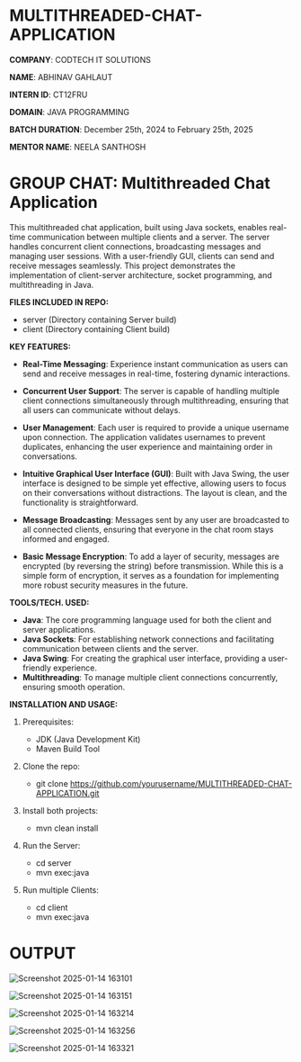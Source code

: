 # MULTITHREADED-CHAT-APPLICATION

**COMPANY**: CODTECH IT SOLUTIONS

**NAME**: ABHINAV GAHLAUT

**INTERN ID**: CT12FRU

**DOMAIN**: JAVA PROGRAMMING

**BATCH DURATION**: December 25th, 2024 to February 25th, 2025

**MENTOR NAME**: NEELA SANTHOSH

# **GROUP CHAT: Multithreaded Chat Application**

This multithreaded chat application, built using Java sockets, enables real-time communication between multiple clients and a server. The server handles concurrent client connections, broadcasting messages and managing user sessions. With a user-friendly GUI, clients can send and receive messages seamlessly. This project demonstrates the implementation of client-server architecture, socket programming, and multithreading in Java.

**FILES INCLUDED IN REPO:**
- server (Directory containing Server build)
- client (Directory containing Client build)

**KEY FEATURES:**
- **Real-Time Messaging**: Experience instant communication as users can send and receive messages in real-time, fostering dynamic interactions.

- **Concurrent User Support**: The server is capable of handling multiple client connections simultaneously through multithreading, ensuring that all users can communicate without delays.

- **User Management**: Each user is required to provide a unique username upon connection. The application validates usernames to prevent duplicates, enhancing the user experience and maintaining order in conversations.

- **Intuitive Graphical User Interface (GUI)**: Built with Java Swing, the user interface is designed to be simple yet effective, allowing users to focus on their conversations without distractions. The layout is clean, and the functionality is straightforward.

- **Message Broadcasting**: Messages sent by any user are broadcasted to all connected clients, ensuring that everyone in the chat room stays informed and engaged.

- **Basic Message Encryption**: To add a layer of security, messages are encrypted (by reversing the string) before transmission. While this is a simple form of encryption, it serves as a foundation for implementing more robust security measures in the future.

**TOOLS/TECH. USED:**
- **Java**: The core programming language used for both the client and server applications.
- **Java Sockets**: For establishing network connections and facilitating communication between clients and the server.
- **Java Swing**: For creating the graphical user interface, providing a user-friendly experience.
- **Multithreading**: To manage multiple client connections concurrently, ensuring smooth operation.

**INSTALLATION AND USAGE:**
1. Prerequisites:
   - JDK (Java Development Kit)
   - Maven Build Tool

2. Clone the repo:
   - git clone https://github.com/yourusername/MULTITHREADED-CHAT-APPLICATION.git

3. Install both projects:
   - mvn clean install

4. Run the Server:
   - cd server
   - mvn exec:java

5. Run multiple Clients:
   - cd client
   - mvn exec:java

# **OUTPUT**
![Screenshot 2025-01-14 163101](https://github.com/user-attachments/assets/5e6568ea-d659-42c9-aa61-dc0cadd2b318)

![Screenshot 2025-01-14 163151](https://github.com/user-attachments/assets/1709bea0-1772-400f-8a35-91cf79a0e6cc)

![Screenshot 2025-01-14 163214](https://github.com/user-attachments/assets/23a4bd3c-d0b8-46b0-b759-cfd3fb1ebb48)

![Screenshot 2025-01-14 163256](https://github.com/user-attachments/assets/7243bc0b-59f8-47f5-9ec0-a85c58e08d37)

![Screenshot 2025-01-14 163321](https://github.com/user-attachments/assets/1dd6464a-2160-4c44-9d4a-e58d6c5f0b22)
